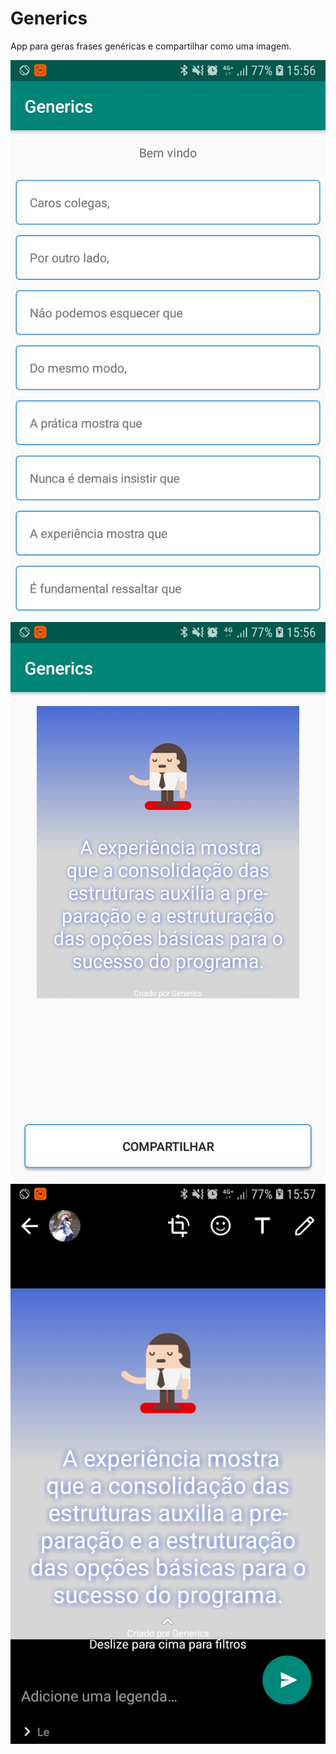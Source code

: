 # Generics
App para geras frases genéricas e compartilhar como uma imagem.

![Print1](./Screenshots/Screenshot_20190917-155638_Generics.jpg "Print 1")
![Print2](./Screenshots/Screenshot_20190917-155659_Generics.jpg "Print 2")
![Print3](./Screenshots/Screenshot_20190917-155725_WhatsApp.jpg "Print 3")
